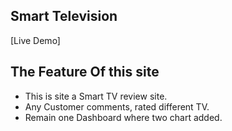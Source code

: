 ## Smart Television

[Live Demo]

## The Feature Of this site

- This is site a Smart TV review site.
- Any Customer comments, rated different TV.
- Remain one Dashboard where two chart added.
